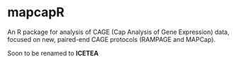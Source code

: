 # mapcapR
An R package for analysis of CAGE (Cap Analysis of Gene Expression) data, focused on new, paired-end CAGE protocols (RAMPAGE and MAPCap).

Soon to be renamed to **ICETEA**
